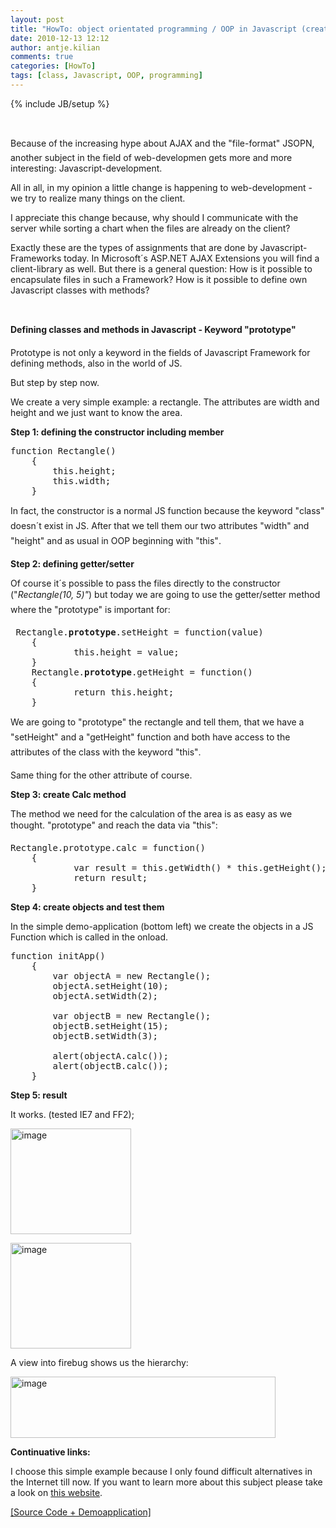 ```yaml
---
layout: post
title: "HowTo: object orientated programming / OOP in Javascript (create a simple class)"
date: 2010-12-13 12:12
author: antje.kilian
comments: true
categories: [HowTo]
tags: [class, Javascript, OOP, programming]
---
```

{% include JB/setup %}
<p>&#160;</p>  <p>Because of the increasing hype about AJAX and the "file-format" JSOPN, another subject in the field of web-developmen gets more and more interesting: Javascript-development.</p>  <p>All in all, in my opinion a little change is happening to web-development - we try to realize many things on the client. </p>  <p>I appreciate this change because, why should I communicate with the server while sorting a chart when the files are already on the client?</p>  <p>Exactly these are the types of assignments that are done by Javascript-Frameworks today. In Microsoft´s ASP.NET AJAX Extensions you will find a client-library as well. But there is a general question: How is it possible to encapsulate files in such a Framework? How is it possible to define own Javascript classes with methods?</p>  <p>&#160;</p>  <!--more-->  <p><b>Defining classes and methods in Javascript - Keyword "prototype" </b></p>  <p>Prototype is not only a keyword in the fields of Javascript Framework for defining methods, also in the world of JS.</p>  <p>But step by step now.</p>  <p>We create a very simple example: a rectangle. The attributes are width and height and we just want to know the area. </p>  <p><b>Step 1: defining the constructor including member</b></p>  <pre>function Rectangle()
    {
        this.height;
        this.width;
    }</pre>

<p>In fact, the constructor is a normal JS function because the keyword "class" doesn´t exist in JS. After that we tell them our two attributes "width" and "height" and as usual in OOP beginning with "this".</p>

<p><b>Step 2: defining getter/setter </b></p>

<p>Of course it´s possible to pass the files directly to the constructor ("<i>Rectangle(10, 5)"</i>) but today we are going to use the getter/setter method where the "prototype" is important for:</p>

<pre> Rectangle.<strong>prototype</strong>.setHeight = function(value)
    {
            this.height = value;
    }
    Rectangle.<strong>prototype</strong>.getHeight = function()
    {
            return this.height;
    } </pre>

<p>We are going to "prototype" the rectangle and tell them, that we have a "setHeight" and a "getHeight" function and both have access to the attributes of the class with the keyword "this".</p>

<p>Same thing for the other attribute of course. </p>

<p><b>Step 3: create Calc method</b></p>

<p>The method we need for the calculation of the area is as easy as we thought. "prototype" and reach the data via "this":</p>

<pre>Rectangle.prototype.calc = function()
    {
            var result = this.getWidth() * this.getHeight();
            return result;
    }    </pre>

<p><b>Step 4: create objects and test them</b></p>

<p>In the simple demo-application (bottom left) we create the objects in a JS Function which is called in the onload.</p>

<pre>function initApp()
    {
        var objectA = new Rectangle();
        objectA.setHeight(10);
        objectA.setWidth(2);

        var objectB = new Rectangle();
        objectB.setHeight(15);
        objectB.setWidth(3);

        alert(objectA.calc());
        alert(objectB.calc());
    }</pre>

<p><b>Step 5: result</b></p>

<p>It works. (tested IE7 and FF2);</p>

<p><img border="0" alt="image" src="http://code-inside.de/blog/wp-content/uploads/image-thumb130.png" width="193" height="169" /></p>

<p><img border="0" alt="image" src="http://code-inside.de/blog/wp-content/uploads/image-thumb131.png" width="193" height="169" /></p>

<p>A view into firebug shows us the hierarchy:</p>

<p><img border="0" alt="image" src="http://code-inside.de/blog/wp-content/uploads/image-thumb132.png" width="424" height="98" /></p>

<p><b>Continuative links:</b></p>

<p>I choose this simple example because I only found difficult alternatives in the Internet till now. If you want to learn more about this subject please take a look on <a href="http://mckoss.com/jscript/object.htm">this website</a>. </p>

<p><a href="http://code-developer.de/democode/jsoop/default.htm">[Source Code + Demoapplication]</a></p>
